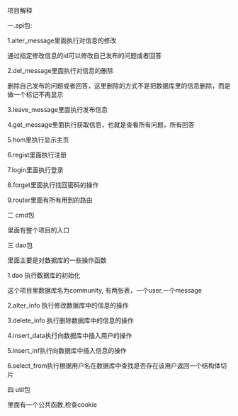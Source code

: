 项目解释

一.api包:

1.alter_message里面执行对信息的修改

通过指定修改信息的id可以修改自己发布的问题或者回答

2.del_message里面执行对信息的删除

删除自己发布的问题或者回答，这里删除的方式不是把数据库里的信息删除，而是做一个标记不再显示

3.leave_message里面执行发布信息

4.get_message里面执行获取信息，也就是查看所有问题，所有回答

5.hom里执行显示主页

6.regist里面执行注册

7.login里面执行登录

8.forget里面执行找回密码的操作

9.router里面有所有用到的路由

二 cmd包

里面有整个项目的入口

三 dao包

里面主要是对数据库的一些操作函数

1.dao 执行数据库的初始化

这个项目里数据库名为community, 有两张表，一个user,一个message

2.alter_info 执行修改数据库中的信息的操作

3.delete_info 执行删除数据库中的信息的操作

4.insert_data执行向数据库中插入用户的操作

5.insert_inf执行向数据库中插入信息的操作

6.select_from执行根据用户名在数据库中查找是否存在该用户返回一个结构体切片

四 util包

里面有一个公共函数,检查cookie












